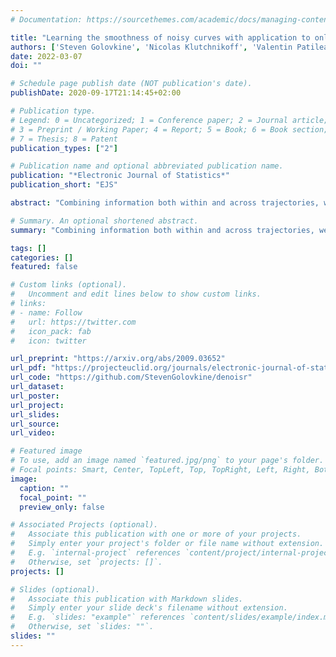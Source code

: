 ```yaml
---
# Documentation: https://sourcethemes.com/academic/docs/managing-content/

title: "Learning the smoothness of noisy curves with application to online curve estimation"
authors: ['Steven Golovkine', 'Nicolas Klutchnikoff', 'Valentin Patilea']
date: 2022-03-07
doi: ""

# Schedule page publish date (NOT publication's date).
publishDate: 2020-09-17T21:14:45+02:00

# Publication type.
# Legend: 0 = Uncategorized; 1 = Conference paper; 2 = Journal article;
# 3 = Preprint / Working Paper; 4 = Report; 5 = Book; 6 = Book section;
# 7 = Thesis; 8 = Patent
publication_types: ["2"]

# Publication name and optional abbreviated publication name.
publication: "*Electronic Journal of Statistics*"
publication_short: "EJS"

abstract: "Combining information both within and across trajectories, we propose a simple estimator for the local regularity of the trajectories of a stochastic process. Independent trajectories are measured with errors at randomly sampled time points. Non-asymptotic bounds for the concentration of the estimator are derived. Given the estimate of the local regularity, we build a nearly optimal local polynomial smoother from the curves from a new, possibly very large sample of noisy trajectories. We derive non-asymptotic pointwise risk bounds uniformly over the new set of curves. Our estimates perform well in simulations. Real data sets illustrate the effectiveness of the new approaches."

# Summary. An optional shortened abstract.
summary: "Combining information both within and across trajectories, we propose a simple estimator for the local regularity of the trajectories of a stochastic process. Independent trajectories are measured with errors at randomly sampled time points. Non-asymptotic bounds for the concentration of the estimator are derived. Given the estimate of the local regularity, we build a nearly optimal local polynomial smoother from the curves from a new, possibly very large sample of noisy trajectories. We derive non-asymptotic pointwise risk bounds uniformly over the new set of curves. Our estimates perform well in simulations. Real data sets illustrate the effectiveness of the new approaches."

tags: []
categories: []
featured: false

# Custom links (optional).
#   Uncomment and edit lines below to show custom links.
# links:
# - name: Follow
#   url: https://twitter.com
#   icon_pack: fab
#   icon: twitter

url_preprint: "https://arxiv.org/abs/2009.03652"
url_pdf: "https://projecteuclid.org/journals/electronic-journal-of-statistics/volume-16/issue-1/Learning-the-smoothness-of-noisy-curves-with-application-to-online/10.1214/22-EJS1997.full"
url_code: "https://github.com/StevenGolovkine/denoisr"
url_dataset:
url_poster:
url_project:
url_slides:
url_source:
url_video:

# Featured image
# To use, add an image named `featured.jpg/png` to your page's folder. 
# Focal points: Smart, Center, TopLeft, Top, TopRight, Left, Right, BottomLeft, Bottom, BottomRight.
image:
  caption: ""
  focal_point: ""
  preview_only: false

# Associated Projects (optional).
#   Associate this publication with one or more of your projects.
#   Simply enter your project's folder or file name without extension.
#   E.g. `internal-project` references `content/project/internal-project/index.md`.
#   Otherwise, set `projects: []`.
projects: []

# Slides (optional).
#   Associate this publication with Markdown slides.
#   Simply enter your slide deck's filename without extension.
#   E.g. `slides: "example"` references `content/slides/example/index.md`.
#   Otherwise, set `slides: ""`.
slides: ""
---
```

